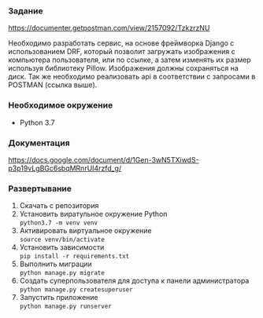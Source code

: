 ### Задание

https://documenter.getpostman.com/view/2157092/TzkzrzNU

Необходимо разработать сервис, на основе фреймворка Django c использованием DRF, который позволит загружать изображения
с компьютера пользователя, или по ссылке, а затем изменять их размер используя библиотеку Pillow. Изображения должны
сохраняться на диск. Так же необходимо реализовать api в соответствии с запросами в POSTMAN (ссылка выше).

### Необходимое окружение

* Python 3.7

### Документация

https://docs.google.com/document/d/1Gen-3wN5TXiwdS-p3p19vLgBGc6sbqMRnrUI4rzfd_g/

### Развертывание

1. Скачать с репозитория
2. Установить виратульное окружение Python  
   `python3.7 -m venv venv`
4. Активировать виртуальное окружение  
   `source venv/bin/activate`
5. Установить зависимости  
   `pip install -r requirements.txt`
6. Выполнить миграции  
   `python manage.py migrate`
7. Создать суперпользователя для доступа к панели администратора  
   `python manage.py createsuperuser`
8. Запустить приложение  
   `python manage.py runserver`